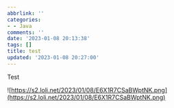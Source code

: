 ```yaml
---
abbrlink: ''
categories:
- - Java
comments: ''
date: '2023-01-08 20:13:38'
tags: []
title: test
updated: '2023-01-08 20:27:00'
---
```

Test

![https://s2.loli.net/2023/01/08/E6X1R7CSaBWptNK.png](https://s2.loli.net/2023/01/08/E6X1R7CSaBWptNK.png)
